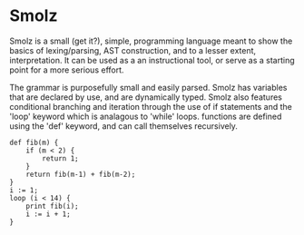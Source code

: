 # Smolz

Smolz is a small (get it?), simple, programming language
meant to show the basics of lexing/parsing, AST construction,
and to a lesser extent, interpretation. It can be used as a
an instructional tool, or serve as a starting point for a 
more serious effort.

The grammar is purposefully small and easily parsed. 
Smolz has variables that are declared by use, and are dynamically typed.
Smolz also features conditional branching and iteration through the use of
if statements and the 'loop' keyword which is analagous to 'while' loops. 
functions are defined using the 'def' keyword, and can call themselves recursively.

    def fib(m) {
        if (m < 2) {
            return 1;
        }
        return fib(m-1) + fib(m-2);
    }
    i := 1;
    loop (i < 14) {
        print fib(i);
        i := i + 1;
    }

    
